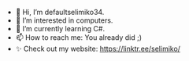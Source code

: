 - 👋 Hi, I’m defaultselimiko34.
- 👀 I’m interested in computers.
- 🌱 I’m currently learning C#.
- 📫 How to reach me: You already did ;)
- ✨ Check out my website: https://linktr.ee/selimiko/
